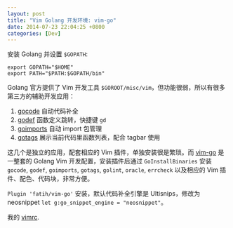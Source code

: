 ```yaml
---
layout: post
title: "Vim Golang 开发环境: vim-go"
date: 2014-07-23 22:04:25 +0800
categories: [Dev]
---
```


安装 Golang 并设置 `$GOPATH`:

```
export GOPATH="$HOME"
export PATH="$PATH:$GOPATH/bin"
```

Golang 官方提供了 Vim 开发工具 `$GOROOT/misc/vim`，但功能很弱，所以有很多第三方的辅助开发应用：

1. [gocode][1] 自动代码补全
1. [godef][2] 函数定义跳转，快捷键 `gd`
1. [goimports][3] 自动 import 包管理
2. [gotags][4] 展示当前代码里函数列表，配合 tagbar 使用

这几个是独立的应用，配套相应的 Vim 插件，单独安装很是繁琐。而 [vim-go][5] 是一整套的 Golang Vim 开发配置，安装插件后通过 `GoInstallBinaries` 安装 `gocode`, `godef`, `goimports`, `gotags`, `golint`, `oracle`, `errcheck` 以及相应的 Vim 插件、配色、代码块，非常方便。

`Plugin 'fatih/vim-go'` 安装，默认代码补全引擎是 Ultisnips，修改为 neosnippet `let g:go_snippet_engine = "neosnippet"`。

我的 [vimrc][6].

[1]:https://github.com/nsf/gocode
[2]:http://godoc.org/code.google.com/p/rog-go/exp/cmd/godef
[3]:https://github.com/bradfitz/goimports
[4]:https://github.com/jstemmer/gotags
[5]:https://github.com/fatih/vim-go/
[6]:https://github.com/fannheyward/vimrc

